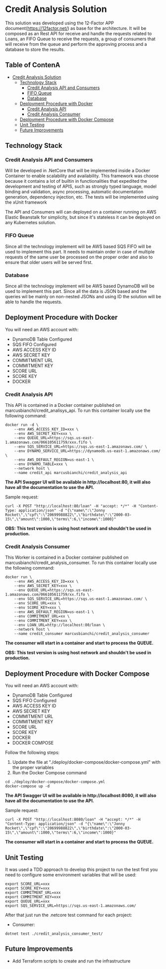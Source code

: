 # Credit Analysis Solution
This solution was developed using the 12-Factor APP document(https://12factor.net/) as base for the architecture. It will be composed as an Rest API for receive and handle the requests related to Loans, an FIFO Queue to receive the requests, a group of consumers that will receive from the queue and perform the approving process and a database to store the results.


## Table of ContenA
- [Credit Analysis Solution](#credit-analysis-solution)
  * [Technology Stack](#technology-stack)
    + [Credit Analysis API and Consumers](#credit-analysis-api-and-consumers)
    + [FIFO Queue](#fifo-queue)
    + [Database](#database)
  * [Deployment Procedure with Docker](#deployment-procedure-with-docker)
    + [Credit Analysis API](#credit-analysis-api)
    + [Credit Analysis Consumer](#credit-analysis-consumer)
  * [Deployment Procedure with Docker Compose](#deployment-procedure-with-docker-compose)
  * [Unit Testing](#unit-testing)
  * [Future Improvements](#future-improvements)

## Technology Stack

### Credit Analysis API and Consumers
Will be developed in .NetCore that will be implemented inside a Docker Container to enable scalability and availability. This framework was choose because it contains a lot of builtin in functionalities that expedited the development and testing of APIS, such as strongly typed language, model binding and validation, async processing, automatic documentation generation, dependency injection, etc. The tests will be implemented using the xUnit framework

The API and Consumers will can deployed on a container running on AWS Elastic Beanstalk for simplicity, but since it's stateless it can be deployed on any Kubernetes solution.

### FIFO Queue
Since all the technology implement will be AWS based SQS FIFO will be used to implement this part. It needs to maintain order in case of multiple requests of the same user be processed on the proper order and also to ensure that older users will be served first.

### Database
Since all the technology implement will be AWS based DynamoDB will be used to implement this part. Since all the data is JSON based and the queries wil be mainly on non-nested JSONs and using ID the solution will be able to handle the requests.

## Deployment Procedure with Docker

You will need an AWS account with:
- DynamoDB Table Configured
- SQS FIFO Configured
- AWS ACCESS KEY ID
- AWS SECRET KEY
- COMMITMENT URL
- COMMITMENT KEY
- SCORE URL
- SCORE KEY
- DOCKER


### Credit Analysis API
This API is contained in a Docker container published on marcusbianchi/credit_analisys_api. To run this container locally use the following command:

```shell
docker run -d \
	--env AWS_ACCESS_KEY_ID=xxx \
	--env AWS_SECRET_KEY=xxx \
	--env QUEUE_URL=https://sqs.us-east-1.amazonaws.com/066105611759/xxx.fifo \
	--env SQS_SERVICE_URL=https://sqs.us-east-1.amazonaws.com/ \
	--env DYNAMO_SERVICE_URL=https://dynamodb.us-east-1.amazonaws.com/ \
	--env AWS_DEFAULT_REGION=us-east-1 \
	--env DYNAMO_TABLE=xxx \
	--network host \
	--name credit_api marcusbianchi/credit_analysis_api
```

**The API Swagger UI will be available in http://localhost:80, it will also have all the documentation to use the API.**

Sample request:
```shell
curl -X POST "http://localhost:80/loan" -H "accept: */*" -H "Content-Type: application/json" -d "{\"name\":\"Jonny Rocket\",\"cpf\":\"20699988822\",\"birthdate\":\"2000-03-15\",\"amount\":1000,\"terms\":6,\"income\":1000}"
```

__OBS: This test version is using host network and shouldn't be used in production.__

### Credit Analysis Consumer
This Worker is contained in a Docker container published on marcusbianchi/credit_analysis_consumer. To run this container locally use the following command:

```shell
docker run \
	--env AWS_ACCESS_KEY_ID=xxx \
	--env AWS_SECRET_KEY=xxx \
	--env QUEUE_URL=https://sqs.us-east-1.amazonaws.com/066105611759/xx.fifo \
	--env SQS_SERVICE_URL=https://sqs.us-east-1.amazonaws.com/ \
	--env SCORE_URL=xxx \
	--env SCORE_KEY=xxx \
	--env AWS_DEFAULT_REGION=us-east-1 \
	--env COMMITMENT_URL=xx \
	--env COMMITMENT_KEY=xxx \
	--env LOAN_URL=http://localhost:80/loan \
	--network host \
	--name credit_consumer marcusbianchi/credit_analysis_consumer
```
**The consumer will start in a container and start to process the QUEUE.**

__OBS: This test version is using host network and shouldn't be used in production.__

## Deployment Procedure with Docker Compose

You will need an AWS account with:
- DynamoDB Table Configured
- SQS FIFO Configured
- AWS ACCESS KEY ID
- AWS SECRET KEY
- COMMITMENT URL
- COMMITMENT KEY
- SCORE URL
- SCORE KEY
- DOCKER
- DOCKER COMPOSE

Follow the following steps:
1. Update the file at "./deploy/docker-compose/docker-compose.yml" with the proper variables
2. Run the Docker Compose command
```shell
cd ./deploy/docker-compose/docker-compose.yml
docker-compose up -d
```

**The API Swagger UI will be available in http://localhost:8080, it will also have all the documentation to use the API.**

Sample request:
```shell
curl -X POST "http://localhost:8080/loan" -H "accept: */*" -H "Content-Type: application/json" -d "{\"name\":\"Jonny Rocket\",\"cpf\":\"20699988822\",\"birthdate\":\"2000-03-15\",\"amount\":1000,\"terms\":6,\"income\":1000}"
```

**The consumer will start in a container and start to process the QUEUE.**


## Unit Testing	

It was used a TDD approach to develop this project to run the test first you need to configure some environment variables that will be used:
```shell
export SCORE_URL=xxx
export SCORE_KEY=xxx
export COMMITMENT_URL=xxx
export COMMITMENT_KEY=xxx
export QUEUE_URL=xxx
export SQS_SERVICE_URL=https://sqs.us-east-1.amazonaws.com/
```

After that just run the .netcore test command for each project:
- Consumer:
```shell
dotnet test ./credit_analysis_consumer_test/
```

## Future Improvements
- Add Terraform scripts to create and run the infrastructure